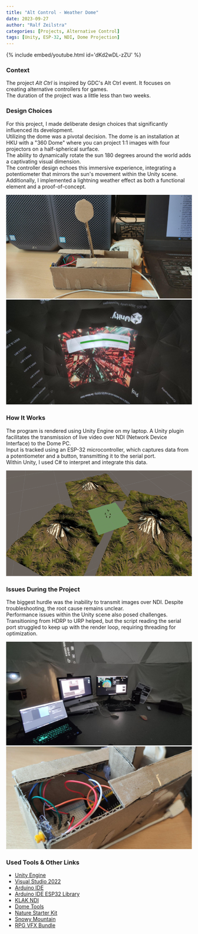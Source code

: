 ```yaml
---
title: "Alt Control - Weather Dome"
date: 2023-09-27
author: "Ralf Zeilstra"
categories: [Projects, Alternative Control]
tags: [Unity, ESP-32, NDI, Dome Projection]
---
```


{% include embed/youtube.html id='dKd2wDL-zZU' %}

### Context
The project _Alt Ctrl_ is inspired by GDC's Alt Ctrl event. It focuses on creating alternative controllers for games.  
The duration of the project was a little less than two weeks.

### Design Choices
For this project, I made deliberate design choices that significantly influenced its development.  
Utilizing the dome was a pivotal decision. The dome is an installation at HKU with a "360 Dome" where you can project 1:1 images with four projectors on a half-spherical surface.  
The ability to dynamically rotate the sun 180 degrees around the world adds a captivating visual dimension.  
The controller design echoes this immersive experience, integrating a potentiometer that mirrors the sun's movement within the Unity scene.  
Additionally, I implemented a lightning weather effect as both a functional element and a proof-of-concept.

![Alt Control Thumbnail](./assets/images/AltCtrl/Hardware1.png)  
![Dome View of Unity](./assets/images/AltCtrl/DomeViewOfUnity.jpg)  

### How It Works
The program is rendered using Unity Engine on my laptop. A Unity plugin facilitates the transmission of live video over NDI (Network Device Interface) to the Dome PC.  
Input is tracked using an ESP-32 microcontroller, which captures data from a potentiometer and a button, transmitting it to the serial port.  
Within Unity, I used C# to interpret and integrate this data.

![Final Scene](./assets/images/AltCtrl/FinalScene.png)  

### Issues During the Project
The biggest hurdle was the inability to transmit images over NDI. Despite troubleshooting, the root cause remains unclear.  
Performance issues within the Unity scene also posed challenges. Transitioning from HDRP to URP helped, but the script reading the serial port struggled to keep up with the render loop, requiring threading for optimization.

![Dome Setup](./assets/images/AltCtrl/DomeSetup.png)  
![Hardware](./assets/images/AltCtrl/Hardware2.png)  

### Used Tools & Other Links
- [Unity Engine](https://unity.com)  
- [Visual Studio 2022](https://visualstudio.microsoft.com/vs/)  
- [Arduino IDE](https://www.arduino.cc/en/software)  
- [Arduino IDE ESP32 Library](https://github.com/espressif/arduino-esp32)  
- [KLAK NDI](https://github.com/keijiro/KlakNDI)  
- [Dome Tools](https://assetstore.unity.com/packages/vfx/shaders/fullscreen-camera-effects/dome-tools-62664)  
- [Nature Starter Kit](https://assetstore.unity.com/packages/3d/environments/nature-starter-kit-2-52977)  
- [Snowy Mountain](https://assetstore.unity.com/packages/3d/environments/high-quality-free-snowy-mountain-game-ready-233788)  
- [RPG VFX Bundle](https://assetstore.unity.com/packages/vfx/particles/spells/rpg-vfx-bundle-133704)  
